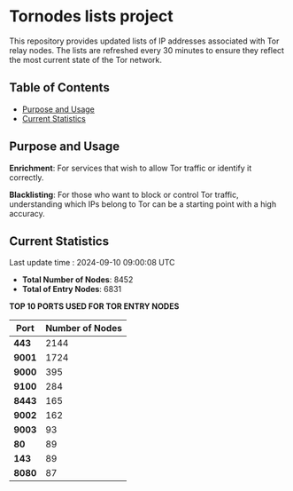 # Tornodes lists project

This repository provides updated lists of IP addresses associated with Tor relay nodes. The lists are refreshed every 30 minutes to ensure they reflect the most current state of the Tor network.

## Table of Contents

- [Purpose and Usage](#purpose-and-usage)
- [Current Statistics](#current-statistics)


## Purpose and Usage

**Enrichment**: For services that wish to allow Tor traffic or identify it correctly.

**Blacklisting**: For those who want to block or control Tor traffic, understanding which IPs belong to Tor can be a starting point with a high accuracy.

## Current Statistics

Last update time : 2024-09-10 09:00:08 UTC

- **Total Number of Nodes**: 8452
- **Total of Entry Nodes**: 6831

**TOP 10 PORTS USED FOR TOR ENTRY NODES**

| **Port** | **Number of Nodes** |
|------|-----------------|
| **443**   | 2144  |
| **9001**   | 1724  |
| **9000**   | 395  |
| **9100**   | 284  |
| **8443**   | 165  |
| **9002**   | 162  |
| **9003**   | 93  |
| **80**   | 89  |
| **143**   | 89  |
| **8080**   | 87  |


